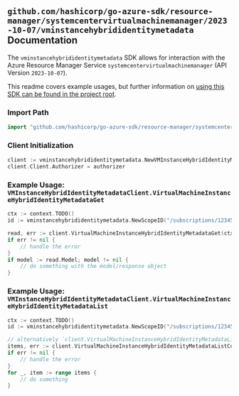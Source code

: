 
## `github.com/hashicorp/go-azure-sdk/resource-manager/systemcentervirtualmachinemanager/2023-10-07/vminstancehybrididentitymetadata` Documentation

The `vminstancehybrididentitymetadata` SDK allows for interaction with the Azure Resource Manager Service `systemcentervirtualmachinemanager` (API Version `2023-10-07`).

This readme covers example usages, but further information on [using this SDK can be found in the project root](https://github.com/hashicorp/go-azure-sdk/tree/main/docs).

### Import Path

```go
import "github.com/hashicorp/go-azure-sdk/resource-manager/systemcentervirtualmachinemanager/2023-10-07/vminstancehybrididentitymetadata"
```


### Client Initialization

```go
client := vminstancehybrididentitymetadata.NewVMInstanceHybridIdentityMetadataClientWithBaseURI("https://management.azure.com")
client.Client.Authorizer = authorizer
```


### Example Usage: `VMInstanceHybridIdentityMetadataClient.VirtualMachineInstanceHybridIdentityMetadataGet`

```go
ctx := context.TODO()
id := vminstancehybrididentitymetadata.NewScopeID("/subscriptions/12345678-1234-9876-4563-123456789012/resourceGroups/some-resource-group")

read, err := client.VirtualMachineInstanceHybridIdentityMetadataGet(ctx, id)
if err != nil {
	// handle the error
}
if model := read.Model; model != nil {
	// do something with the model/response object
}
```


### Example Usage: `VMInstanceHybridIdentityMetadataClient.VirtualMachineInstanceHybridIdentityMetadataList`

```go
ctx := context.TODO()
id := vminstancehybrididentitymetadata.NewScopeID("/subscriptions/12345678-1234-9876-4563-123456789012/resourceGroups/some-resource-group")

// alternatively `client.VirtualMachineInstanceHybridIdentityMetadataList(ctx, id)` can be used to do batched pagination
items, err := client.VirtualMachineInstanceHybridIdentityMetadataListComplete(ctx, id)
if err != nil {
	// handle the error
}
for _, item := range items {
	// do something
}
```
